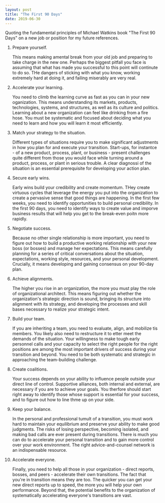 ```yaml
---
layout: post
title: "The First 90 Days"
date: 2019-06-30
---
```


Quoting the fundamental principles of Michael Watkins book "The First 90 Days" on a new job or position for my future references.

1. Prepare yourself.

    This means making amental break from your old job and preparing to take charge in the new one. Perhaps the biggest pitfall you face is assuming that what has made you successful to this point will continute to do so. THe dangers of sticking with what you know, working extremely hard at doing it, and failing miserably are very real.

2. Accelerate your learning.

    You need to climb the learning curve as fast as you can in your new oganization. This means understanding its markets, products, technologies, systems, and structures, as well as its culture and politics. Learning about a new organization can feel like drinking from a fire hose. You must be systematic and focused about deciding what you need to learn and how you will learn it most efficiently.

3. Match your strategy to the situation.

    Different types of situations require you to make significant adjustments in how you plan for and execute your transition. Start-ups, for instantce - of a new product, process, plant, or business - present challenges quite different from those you would face while turning around a product, process, or plant in serious trouble. A clear diagnossi of the situation is an essential prerequisite for developing your action plan.

4. Secure early wins.
    
    Early wins build your credibility and create momentum. THey create virtuous cycles that leverage the energy you put into the organization to create a pervasive sense that good things are happening. In the first few weeks, you need to identify opportunities to build personal credibility. In the first 90 days, you need to identify ways to create value and imporve business results that will help you get to the break-even poitn more rapidly.
    

5. Negotiate success.

    Because no other single relationship is more important, you need to figure out how to build a productive working relationship with your new boss (or bosses) and manage her expectations. This means carefully planning for a series of critical conversations about the situation, expectations, working style, resources, and your personal development. Crucially, it means developing and gaining consensus on your 90-day plan.

6. Achieve alignments.

    The higher you rise in an organization, the more you must play the role of organizational architect. This means figuring out whether the organization's strategic direction is sound, bringing its structure into alignment with its strategy, and developing the processes and skill bases necessary to realize your strategic intent.

7. Build your team.

    If you are inheriting a team, you need to evaluate, align, and mobilize tis members. You likely also need to restructure it to etter meet the demands of the situation. Your willingness to make tough early personnel calls and your capacity to select the right people for the right positions are among the most important drivers of success during your transition and beyond. You need to be both systematic and strategic in approaching the team-building challenge.

8. Create coalitions.

    Your success depends on your ability to influence people outside your direct line of control. Supportive alliances, both internal and external, are necessary if you are to achieve your goals. You therfore should start right away to identify those whose support is essential for your success, and to figure out how to line thme up on your side.

9. Keep your balance.

    In the personal and professional tumult of a transition, you must work hard to maintain your equilibrium and preserve your ability to make good judgments. The risks of losing perspective, becoming isolated, and making bad calls are ever present during transitions. There is much you can do to accelerate your personal transition and to gain more control over your work environment. The right advice-and-counsel network is an indispensable resource.


10. Accelerate everyone.

    Finally, you need to help all those in your organization - direct reports, bosses, and peers - accelerate their own transitions. The fact that you're in transition means they are too. The quicker you can get your new direct reports up to speed, the more you will help your own performance. Beyond that, the potential benefits to the organization of systematically accelerating everyone's transitions are vast.